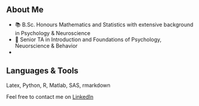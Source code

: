 ## About Me

- :books: B.Sc. Honours Mathematics and Statistics with extensive background in Psychology & Neuroscience
- :briefcase: Senior TA in Introduction and Foundations of Psychology, Neuorscience & Behavior 
- 

## Languages & Tools

Latex, Python, R, Matlab, SAS, rmarkdown


Feel free to contact me on [LinkedIn](https://www.linkedin.com/in/gheeda-mourtada-bb774b214/)
